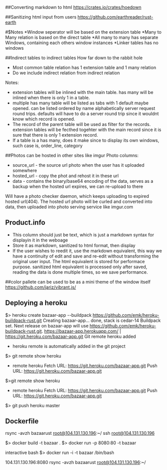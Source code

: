 ##Converting markdown to html
https://crates.io/crates/hoedown


##Sanitizing html input from users
https://github.com/earthreader/rust-earth


#$Notes 
*Window seperator will be based on the extension table
*Many to Many relation is based on the direct table
*All many to many has separate Windows, containing each others window instances
*Linker tables has no windows

##Indirect tables to indirect tables
How far down to the rabbit hole
* Most common table relation has 1 extension table and 1 many relation
* Do we include indirect relation from indirect relation

Notes:
* extension tables will be inlined with the main table.
has many will be inlined when there is only 1 in a table.
* multiple has many table will be listed as tabs with 1 default maybe opened. can be listed ordered by name alphabetically
server request round trips.
defaults will have to do a server round trip since it wouldnt know which record is opened.
* The record of the parent table will be used as filter for the records.
extension tables will be fecthed togehter with the main record since it is sure that there is only 1 extension record.
* If a table is a has many, does it make since to display its own windows, such case is, order_line, category

##Photos can be hosted in other sites like imgur
Photo columns:
* source_url - the source url photo when the user has it uploaded somewhere
* hosted_url - copy the phot and rehost it in these url
* data - contains the binary/base64 encoding of the data, serves as a backup when the hosted url expires, we can re-upload to there

Will have a photo checker daemon, which keeps uploading to expired hosted url(404).
The hosted url photo will be curled and converted into data, then uploaded into photo serving service like imgur.com

## Product.info
* This column should just be text, which is just a markdown syntax for displayin it in the weboage
* Store it as markdown, sanitized to html format, then display
* If the user wishes to reedit it, use the markdown equivalent, this way we have a continuity of edit and save and re-edit without transforming the original user input.
The html equivalent is stored for performace purpose. sanitized html equivalent is processed only after saved, reading the data is done multiple times, so we save performance.

##color pallete can be used to be as a mini theme of the window itself
https://github.com/jariz/vibrant.js/


## Deploying a heroku


$> heroku create bazaar-app --buildpack https://github.com/emk/heroku-buildpack-rust.git
Creating bazaar-app... done, stack is cedar-14
Buildpack set. Next release on bazaar-app will use https://github.com/emk/heroku-buildpack-rust.git.
https://bazaar-app.herokuapp.com/ | https://git.heroku.com/bazaar-app.git
Git remote heroku added

 * heroku remote is automatically added in the git project
 
$> git remote show heroku
* remote heroku
  Fetch URL: https://git.heroku.com/bazaar-app.git
  Push  URL: https://git.heroku.com/bazaar-app.git

$>git remote show heroku
* remote heroku
  Fetch URL: https://git.heroku.com/bazaar-app.git
  Push  URL: https://git.heroku.com/bazaar-app.git

$> git push heroku master


## Dockerfile
rsync -avzh bazaarust root@104.131.130.196:~/
ssh root@104.131.130.196

$> docker build -t bazaar .
$> docker run -p 8080:80 -t bazaar

interactive bash
$> docker run -i -t bazaar /bin/bash

104.131.130.196:8080
rsync -avzh bazaarust root@104.131.130.196:~/
